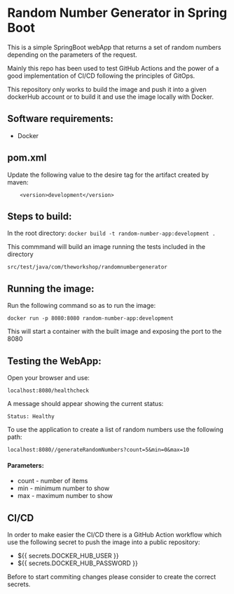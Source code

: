 # Random Number Generator in Spring Boot
This is a simple SpringBoot webApp that returns a set of random numbers depending on the parameters of the request.

Mainly this repo has been used to test GitHub Actions and the power of a good implementation of CI/CD following the principles of GitOps.

This repository only works to build the image and push it into a given dockerHub account or to build it and use the image locally with Docker. 

## Software requirements: 
- Docker

## pom.xml
Update the following value to the desire tag for the artifact created by maven:
```
	<version>development</version>
```

## Steps to build:
In the root directory:
```docker build -t random-number-app:development .```

This commmand will build an image running the tests included in the directory 
```
src/test/java/com/theworkshop/randomnumbergenerator
```

## Running the image: 
Run the following command so as to run the image: 

```docker run -p 8080:8080 random-number-app:development ```

This will start a container with the built image and exposing the port to the 8080

## Testing the WebApp:
Open your browser and use:

```localhost:8080/healthcheck```

A message should appear showing the current status: 

```
Status: Healthy
```

To use the application to create a list of random numbers use the following path: 

```localhost:8080//generateRandomNumbers?count=5&min=0&max=10```

#### Parameters:
- count - number of items
- min - minimum number to show
- max - maximum number to show

## CI/CD 
In order to make easier the CI/CD there is a GitHub Action workflow which use the following secret to push the image into a public repository: 

- ${{ secrets.DOCKER_HUB_USER }}
- ${{ secrets.DOCKER_HUB_PASSWORD }}

Before to start commiting changes please consider to create the correct secrets.